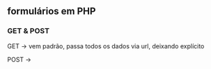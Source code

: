 ## formulários em PHP

### GET & POST
GET -> vem padrão, passa todos os dados via url, deixando explícito

POST ->

